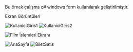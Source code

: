 Bu örnek çalışma c# windows form kullanılarak geliştirilmiştir.

Ekran Görüntüleri

![KullaniciGiris1](https://github.com/BurakGonca/Windows-Form-Sinema-Uygulama/assets/154968593/fb50eca5-a2f9-49f5-bfa2-03d4fabb35e4)
![KullaniciGiris2](https://github.com/BurakGonca/Windows-Form-Sinema-Uygulama/assets/154968593/154996c7-3bb5-4071-ab13-6cc7c5ae9981)

![Film İslemleri Ekranı](https://github.com/BurakGonca/Windows-Form-Sinema-Uygulama/assets/154968593/e506a1c0-aec8-4c84-8182-7e7f7b705f4b)

![AnaSayfa](https://github.com/BurakGonca/Windows-Form-Sinema-Uygulama/assets/154968593/1f41aada-4f14-4c7b-b906-c103c3ee560b)
![BiletSatis](https://github.com/BurakGonca/Windows-Form-Sinema-Uygulama/assets/154968593/e3b5ff8b-a716-4897-8591-8ad61eda6ea6)
